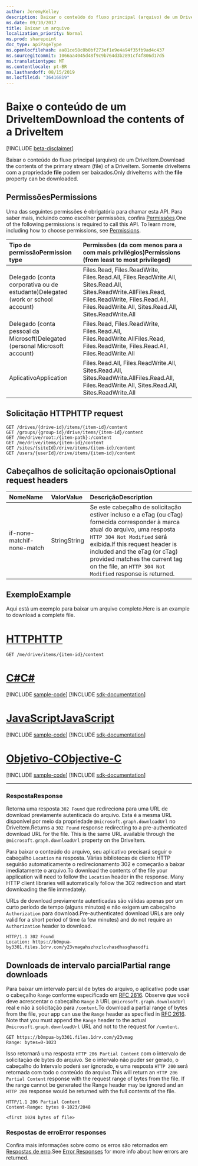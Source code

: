 ```yaml
---
author: JeremyKelley
description: Baixar o conteúdo do fluxo principal (arquivo) de um DriveItem. Somente driveItems com a propriedade file podem ser baixados.
ms.date: 09/10/2017
title: Baixar um arquivo
localization_priority: Normal
ms.prod: sharepoint
doc_type: apiPageType
ms.openlocfilehash: aa81ce58c0b0bf273ef1e9e4a94f35fb9ad4c437
ms.sourcegitcommit: 1066aa4045d48f9c9b764d3b2891cf4f806d17d5
ms.translationtype: MT
ms.contentlocale: pt-BR
ms.lasthandoff: 08/15/2019
ms.locfileid: "36416819"
---
```

# <a name="download-the-contents-of-a-driveitem"></a><span data-ttu-id="9acec-104">Baixe o conteúdo de um DriveItem</span><span class="sxs-lookup"><span data-stu-id="9acec-104">Download the contents of a DriveItem</span></span>

[!INCLUDE [beta-disclaimer](../../includes/beta-disclaimer.md)]

<span data-ttu-id="9acec-105">Baixar o conteúdo do fluxo principal (arquivo) de um DriveItem.</span><span class="sxs-lookup"><span data-stu-id="9acec-105">Download the contents of the primary stream (file) of a DriveItem.</span></span> <span data-ttu-id="9acec-106">Somente driveItems com a propriedade **file** podem ser baixados.</span><span class="sxs-lookup"><span data-stu-id="9acec-106">Only driveItems with the **file** property can be downloaded.</span></span>

## <a name="permissions"></a><span data-ttu-id="9acec-107">Permissões</span><span class="sxs-lookup"><span data-stu-id="9acec-107">Permissions</span></span>

<span data-ttu-id="9acec-p103">Uma das seguintes permissões é obrigatória para chamar esta API. Para saber mais, incluindo como escolher permissões, confira [Permissões](/graph/permissions-reference).</span><span class="sxs-lookup"><span data-stu-id="9acec-p103">One of the following permissions is required to call this API. To learn more, including how to choose permissions, see [Permissions](/graph/permissions-reference).</span></span>

|<span data-ttu-id="9acec-110">Tipo de permissão</span><span class="sxs-lookup"><span data-stu-id="9acec-110">Permission type</span></span>      | <span data-ttu-id="9acec-111">Permissões (da com menos para a com mais privilégios)</span><span class="sxs-lookup"><span data-stu-id="9acec-111">Permissions (from least to most privileged)</span></span>              |
|:--------------------|:---------------------------------------------------------|
|<span data-ttu-id="9acec-112">Delegado (conta corporativa ou de estudante)</span><span class="sxs-lookup"><span data-stu-id="9acec-112">Delegated (work or school account)</span></span> | <span data-ttu-id="9acec-113">Files.Read, Files.ReadWrite, Files.Read.All, Files.ReadWrite.All, Sites.Read.All, Sites.ReadWrite.All</span><span class="sxs-lookup"><span data-stu-id="9acec-113">Files.Read, Files.ReadWrite, Files.Read.All, Files.ReadWrite.All, Sites.Read.All, Sites.ReadWrite.All</span></span>    |
|<span data-ttu-id="9acec-114">Delegado (conta pessoal da Microsoft)</span><span class="sxs-lookup"><span data-stu-id="9acec-114">Delegated (personal Microsoft account)</span></span> | <span data-ttu-id="9acec-115">Files.Read, Files.ReadWrite, Files.Read.All, Files.ReadWrite.All</span><span class="sxs-lookup"><span data-stu-id="9acec-115">Files.Read, Files.ReadWrite, Files.Read.All, Files.ReadWrite.All</span></span>    |
|<span data-ttu-id="9acec-116">Aplicativo</span><span class="sxs-lookup"><span data-stu-id="9acec-116">Application</span></span> | <span data-ttu-id="9acec-117">Files.Read.All, Files.ReadWrite.All, Sites.Read.All, Sites.ReadWrite.All</span><span class="sxs-lookup"><span data-stu-id="9acec-117">Files.Read.All, Files.ReadWrite.All, Sites.Read.All, Sites.ReadWrite.All</span></span> |

## <a name="http-request"></a><span data-ttu-id="9acec-118">Solicitação HTTP</span><span class="sxs-lookup"><span data-stu-id="9acec-118">HTTP request</span></span>

<!-- { "blockType": "ignored" } -->

```http
GET /drives/{drive-id}/items/{item-id}/content
GET /groups/{group-id}/drive/items/{item-id}/content
GET /me/drive/root:/{item-path}:/content
GET /me/drive/items/{item-id}/content
GET /sites/{siteId}/drive/items/{item-id}/content
GET /users/{userId}/drive/items/{item-id}/content
```

## <a name="optional-request-headers"></a><span data-ttu-id="9acec-119">Cabeçalhos de solicitação opcionais</span><span class="sxs-lookup"><span data-stu-id="9acec-119">Optional request headers</span></span>

| <span data-ttu-id="9acec-120">Nome</span><span class="sxs-lookup"><span data-stu-id="9acec-120">Name</span></span>          | <span data-ttu-id="9acec-121">Valor</span><span class="sxs-lookup"><span data-stu-id="9acec-121">Value</span></span>  | <span data-ttu-id="9acec-122">Descrição</span><span class="sxs-lookup"><span data-stu-id="9acec-122">Description</span></span>                                                                                                                                              |
|:--------------|:-------|:---------------------------------------------------------------------------------------------------------------------------------------------------------|
| <span data-ttu-id="9acec-123">if-none-match</span><span class="sxs-lookup"><span data-stu-id="9acec-123">if-none-match</span></span> | <span data-ttu-id="9acec-124">String</span><span class="sxs-lookup"><span data-stu-id="9acec-124">String</span></span> | <span data-ttu-id="9acec-125">Se este cabeçalho de solicitação estiver incluso e a eTag (ou cTag) fornecida corresponder à marca atual do arquivo, uma resposta `HTTP 304 Not Modified` será exibida.</span><span class="sxs-lookup"><span data-stu-id="9acec-125">If this request header is included and the eTag (or cTag) provided matches the current tag on the file, an `HTTP 304 Not Modified` response is returned.</span></span> |

## <a name="example"></a><span data-ttu-id="9acec-126">Exemplo</span><span class="sxs-lookup"><span data-stu-id="9acec-126">Example</span></span>

<span data-ttu-id="9acec-127">Aqui está um exemplo para baixar um arquivo completo.</span><span class="sxs-lookup"><span data-stu-id="9acec-127">Here is an example to download a complete file.</span></span>



# <a name="httptabhttp"></a>[<span data-ttu-id="9acec-128">HTTP</span><span class="sxs-lookup"><span data-stu-id="9acec-128">HTTP</span></span>](#tab/http)
<!-- { "blockType": "request", "name": "download-item-content", "scopes": "files.read" } -->

```http
GET /me/drive/items/{item-id}/content
```
# <a name="ctabcsharp"></a>[<span data-ttu-id="9acec-129">C#</span><span class="sxs-lookup"><span data-stu-id="9acec-129">C#</span></span>](#tab/csharp)
[!INCLUDE [sample-code](../includes/snippets/csharp/download-item-content-csharp-snippets.md)]
[!INCLUDE [sdk-documentation](../includes/snippets/snippets-sdk-documentation-link.md)]

# <a name="javascripttabjavascript"></a>[<span data-ttu-id="9acec-130">JavaScript</span><span class="sxs-lookup"><span data-stu-id="9acec-130">JavaScript</span></span>](#tab/javascript)
[!INCLUDE [sample-code](../includes/snippets/javascript/download-item-content-javascript-snippets.md)]
[!INCLUDE [sdk-documentation](../includes/snippets/snippets-sdk-documentation-link.md)]

# <a name="objective-ctabobjc"></a>[<span data-ttu-id="9acec-131">Objetivo-C</span><span class="sxs-lookup"><span data-stu-id="9acec-131">Objective-C</span></span>](#tab/objc)
[!INCLUDE [sample-code](../includes/snippets/objc/download-item-content-objc-snippets.md)]
[!INCLUDE [sdk-documentation](../includes/snippets/snippets-sdk-documentation-link.md)]

---


### <a name="response"></a><span data-ttu-id="9acec-132">Resposta</span><span class="sxs-lookup"><span data-stu-id="9acec-132">Response</span></span>

<span data-ttu-id="9acec-p104">Retorna uma resposta `302 Found` que redireciona para uma URL de download previamente autenticada do arquivo. Esta é a mesma URL disponível por meio da propriedade `@microsoft.graph.downloadUrl` no DriveItem.</span><span class="sxs-lookup"><span data-stu-id="9acec-p104">Returns a `302 Found` response redirecting to a pre-authenticated download URL for the file. This is the same URL available through the `@microsoft.graph.downloadUrl` property on the DriveItem.</span></span>

<span data-ttu-id="9acec-p105">Para baixar o conteúdo do arquivo, seu aplicativo precisará seguir o cabeçalho `Location` na resposta. Várias bibliotecas de cliente HTTP seguirão automaticamente o redirecionamento 302 e começarão a baixar imediatamente o arquivo.</span><span class="sxs-lookup"><span data-stu-id="9acec-p105">To download the contents of the file your application will need to follow the `Location` header in the response. Many HTTP client libraries will automatically follow the 302 redirection and start downloading the file immedately.</span></span>

<span data-ttu-id="9acec-137">URLs de download previamente autenticadas são válidas apenas por um curto período de tempo (alguns minutos) e não exigem um cabeçalho `Authorization` para download.</span><span class="sxs-lookup"><span data-stu-id="9acec-137">Pre-authenticated download URLs are only valid for a short period of time (a few minutes) and do not require an `Authorization` header to download.</span></span>

<!-- { "blockType": "response", "@odata.type": "stream" } -->

```http
HTTP/1.1 302 Found
Location: https://b0mpua-by3301.files.1drv.com/y23vmagahszhxzlcvhasdhasghasodfi
```

## <a name="partial-range-downloads"></a><span data-ttu-id="9acec-138">Downloads de intervalo parcial</span><span class="sxs-lookup"><span data-stu-id="9acec-138">Partial range downloads</span></span>

<span data-ttu-id="9acec-p106">Para baixar um intervalo parcial de bytes do arquivo, o aplicativo pode usar o cabeçalho `Range` conforme especificado em [RFC 2616](https://www.ietf.org/rfc/rfc2616.txt). Observe que você deve acrescentar o cabeçalho `Range` à URL `@microsoft.graph.downloadUrl` real e não à solicitação para `/content`.</span><span class="sxs-lookup"><span data-stu-id="9acec-p106">To download a partial range of bytes from the file, your app can use the `Range` header as specified in [RFC 2616](https://www.ietf.org/rfc/rfc2616.txt). Note that you must append the `Range` header to the actual `@microsoft.graph.downloadUrl` URL and not to the request for `/content`.</span></span>

<!-- { "blockType": "request", "name": "download-item-partial", "scopes": "files.read" } -->

```http
GET https://b0mpua-by3301.files.1drv.com/y23vmag
Range: bytes=0-1023
```

<span data-ttu-id="9acec-p107">Isso retornará uma resposta `HTTP 206 Partial Content` com o intervalo de solicitação de bytes do arquivo. Se o intervalo não puder ser gerado, o cabeçalho do Intervalo poderá ser ignorado, e uma resposta `HTTP 200` será retornada com todo o conteúdo do arquivo.</span><span class="sxs-lookup"><span data-stu-id="9acec-p107">This will return an `HTTP 206 Partial Content` response with the request range of bytes from the file. If the range cannot be generated the Range header may be ignored and an `HTTP 200` response would be returned with the full contents of the file.</span></span>

<!-- { "blockType": "response", "name": "download-item-partial", "@odata.type": "stream" } -->

```http
HTTP/1.1 206 Partial Content
Content-Range: bytes 0-1023/2048

<first 1024 bytes of file>
```

### <a name="error-responses"></a><span data-ttu-id="9acec-143">Respostas de erro</span><span class="sxs-lookup"><span data-stu-id="9acec-143">Error responses</span></span>

<span data-ttu-id="9acec-144">Confira mais informações sobre como os erros são retornados em [Respostas de erro][error-response].</span><span class="sxs-lookup"><span data-stu-id="9acec-144">See [Error Responses][error-response] for more info about how errors are returned.</span></span>

[error-response]: /graph/errors

<!--
{
  "type": "#page.annotation",
  "description": "Download the contents of a DriveItem.",
  "keywords": "",
  "section": "documentation",
  "tocPath": "Items/Download",
  "suppressions": [
  ]
}
-->
